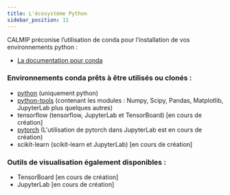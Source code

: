 ```yaml
---
title: L'écosystème Python
sidebar_position: 11
---
```


CALMIP préconise l’utilisation de conda pour l’installation de vos environnements python :

* [La documentation pour conda](./conda.md)

### Environnements conda prêts à être utilisés ou clonés :

* [python](./python.md) (uniquement python)
* [python-tools](./python-tools.md) (contenant les modules : Numpy, Scipy, Pandas, Matplotlib, JupyterLab plus quelques autres)
* tensorflow (tensorflow, JupyterLab et TensorBoard) [en cours de création]
* [pytorch](./pytorch.md) (L'utilisation de pytorch dans JupyterLab est en cours de création)
* scikit-learn (scikit-learn et JupyterLab) [en cours de création]

### Outils de visualisation également disponibles :

* TensorBoard [en cours de création]
* JupyterLab [en cours de création]

